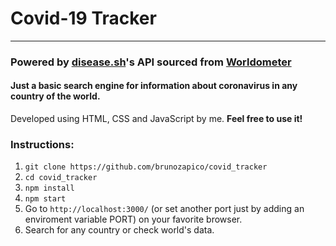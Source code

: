 # Covid-19 Tracker
---
### Powered by [disease.sh](https://disease.sh/docs/ "Disease.sh docs page")'s API sourced from [Worldometer](https://www.worldometers.info/ "Worldometer main page")
#### Just a basic search engine for information about coronavirus in any country of the world.

Developed using HTML, CSS and JavaScript by me. <b>Feel free to use it!</b>

### Instructions:

1. `git clone https://github.com/brunozapico/covid_tracker`
2. `cd covid_tracker`
3. `npm install`
4. `npm start`
5. Go to `http://localhost:3000/` (or set another port just by adding an enviroment variable PORT) on your favorite browser.
6. Search for any country or check world's data.

